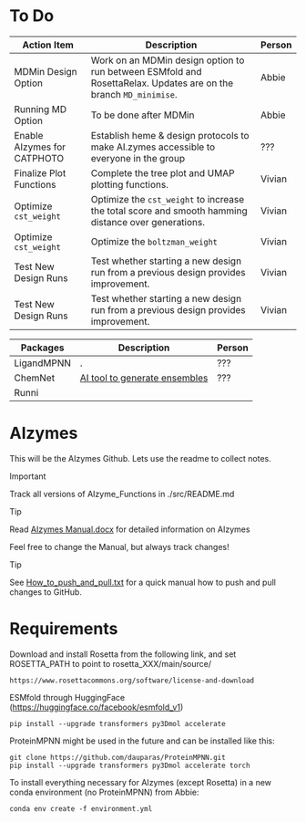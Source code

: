 # To Do
| **Action Item**             | **Description**                                                                                                  | **Person** |
|-----------------------------|------------------------------------------------------------------------------------------------------------------|------------|
| MDMin Design Option         | Work on an MDMin design option to run between ESMfold and RosettaRelax. Updates are on the branch `MD_minimise`. | Abbie      |
| Running MD Option           | To be done after MDMin                                                                                           | Abbie      |
| Enable AIzymes for CATPHOTO | Establish heme & design protocols to make AI.zymes accessible to everyone in the group                           | ???        |
| Finalize Plot Functions     | Complete the tree plot and UMAP plotting functions.                                                              | Vivian     |
| Optimize `cst_weight`       | Optimize the `cst_weight` to increase the total score and smooth hamming distance over generations.              | Vivian     |
| Optimize `cst_weight`       | Optimize the `boltzman_weight`                                                                                   | Vivian     |
| Test New Design Runs        | Test whether starting a new design run from a previous design provides improvement.                              | Vivian     |
| Test New Design Runs        | Test whether starting a new design run from a previous design provides improvement.                              | Vivian     |

| **Packages**                | **Description**                                                                                                  | **Person** |
|-----------------------------|------------------------------------------------------------------------------------------------------------------|------------|
| LigandMPNN                  | .                                                                                                                | ???        |
| ChemNet                     | [AI tool to generate ensembles](https://doi.org/10.1101/2024.09.25.614868)                                       | ???        |
| Runni


# AIzymes
This will be the AIzymes Github. Lets use the readme to collect notes.

> [!IMPORTANT]
> Track all versions of AIzyme_Functions in ./src/README.md

> [!TIP]
> Read [AIzymes Manual.docx](https://github.com/bunzela/AIzymes/blob/main/AIzymes%20Manual.docx) for detailed information on AIzymes
> 
> Feel free to change the Manual, but always track changes!

> [!TIP]
> See [How_to_push_and_pull.txt](https://github.com/bunzela/AIzymes/blob/main/How_to_push_and_pull.txt) for a quick manual how to push and pull changes to GitHub.

# Requirements
Download and install Rosetta from the following link, and set ROSETTA_PATH to point to rosetta_XXX/main/source/
```
https://www.rosettacommons.org/software/license-and-download
```
ESMfold through HuggingFace (https://huggingface.co/facebook/esmfold_v1)
```
pip install --upgrade transformers py3Dmol accelerate
```
ProteinMPNN might be used in the future and can be installed like this:
```
git clone https://github.com/dauparas/ProteinMPNN.git
pip install --upgrade transformers py3Dmol accelerate torch
```


To install everything necessary for AIzymes (except Rosetta) in a new conda environment (no ProteinMPNN) from Abbie:
```
conda env create -f environment.yml
```

